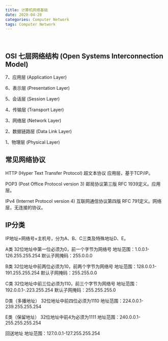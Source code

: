 ```yaml
---
title: 计算机网络基础
date: 2020-04-28
categories: Computer Network
tags: Computer Network
---
```


&nbsp;

<!--more-->

## OSI 七层网络结构 (Open Systems Interconnection Model)
7、应用层 (Application Layer)

6、表示层 (Presentation Layer)

5、会话层 (Session Layer)

4、传输层 (Transport Layer)

3、网络层 (Network Layer)

2、数据链路层 (Data Link Layer)

1、物理层 (Physical Layer)

## 常见网络协议
HTTP (Hyper Text Transfer Protocol) 超文本协议
应用层，基于TCP/IP。

POP3 (Post Office Protocol version 3) 邮局协议第三版
RFC 1939定义。应用层。

IPv4 (Internet Protocol version 4) 互联网通信协议第四版
RFC 791定义。网络层，无连接的协议。

## IP分类
IP地址=网络号+主机号，分为A、B、C三类及特殊地址D、E。

A类
32位地址中第一位必须为0，前一个字节为网络号
地址范围：1.0.0.1-126.255.255.254
默认子网掩码：255.0.0.0

B类
32位地址中前两位必须为10，前两个字节为网络号
地址范围：128.0.0.1-191.255.255.254
默认子网掩码：255.255.0.0

C类
32位地址中前三位必须为110，前三个字节为网络号
地址范围：192.0.0.1-.223.255.254
默认子网掩码：255.255.255.0

D类（多播地址）
32位地址中前四位必须为1110
地址范围：224.0.0.1-239.255.255.254

E类（保留地址）
32位地址中前4为必须为1111
地址范围：240.0.0.1-255.255.255.254

回送地址
地址范围：127.0.0.1-127.255.255.254